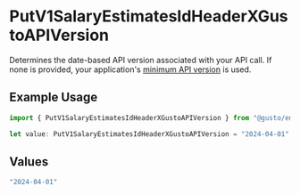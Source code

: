 # PutV1SalaryEstimatesIdHeaderXGustoAPIVersion

Determines the date-based API version associated with your API call. If none is provided, your application's [minimum API version](https://docs.gusto.com/embedded-payroll/docs/api-versioning#minimum-api-version) is used.

## Example Usage

```typescript
import { PutV1SalaryEstimatesIdHeaderXGustoAPIVersion } from "@gusto/embedded-api/models/operations/putv1salaryestimatesid.js";

let value: PutV1SalaryEstimatesIdHeaderXGustoAPIVersion = "2024-04-01";
```

## Values

```typescript
"2024-04-01"
```